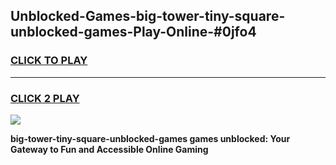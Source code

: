 
## Unblocked-Games-big-tower-tiny-square-unblocked-games-Play-Online-#0jfo4
<h3>
<a href="https://premium.freeplayer.one?title=big-tower-tiny-square-unblocked-games&ref=24F">CLICK TO PLAY</a></h3>
<hr>

<h3>
<a href="https://premium.freeplayer.one?title=big-tower-tiny-square-unblocked-games&ref=24F">CLICK 2 PLAY</a>
  
</h3>

<a href="https://premium.freeplayer.one?title=big-tower-tiny-square-unblocked-games&ref=24F/"><img src="https://clearcache.store/games.png"></a>


**big-tower-tiny-square-unblocked-games games unblocked: Your Gateway to Fun and Accessible Online Gaming**
